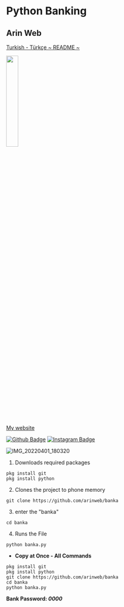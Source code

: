 # Python Banking
## Arin Web

[Turkish - Türkçe ~ README ~](README-TR.md)

<img style="width:25%;" src="https://user-images.githubusercontent.com/60838684/161359736-666cacb3-b755-439c-8e8a-21a89c87392e.png"/>


[My website](https://arinweb.epizy.com)

[![Github Badge](https://img.shields.io/badge/-Github-000?style=quare&labelColor=000&logo=Github&logoColor=white&link=link)](https://github.com/arinweb) 
[![Instagram Badge](https://img.shields.io/badge/-Instagram-C13584?style=flat-quare&labelColor=C13584&logo=instagram&logoColor=white&link=link)](https://www.instagram.com/arin_web)

![IMG_20220401_180320](https://user-images.githubusercontent.com/60838684/161291039-2d09fa90-d684-4eee-92c7-970dac6b3296.png)

1) Downloads required packages
```
pkg install git
pkg install python
```
2) Clones the project to phone memory
```
git clone https://github.com/arinweb/banka
```
3) enter the "banka"
```
cd banka
```
4) Runs the File
```
python banka.py
```

+ <b>Copy at Once - All Commands</b>
```
pkg install git
pkg install python
git clone https://github.com/arinweb/banka
cd banka
python banka.py
```

<b>Bank Password:<i> 0000</i></b>
